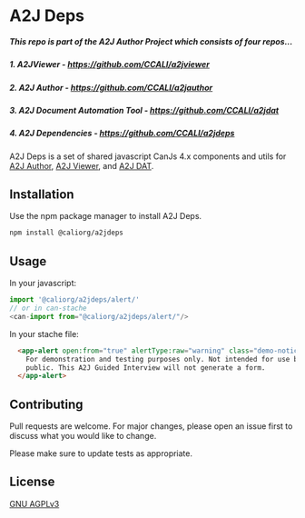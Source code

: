 # A2J Deps 

##### This repo is part of the A2J Author Project which consists of four repos...
##### 1. A2JViewer - https://github.com/CCALI/a2jviewer
##### 2. A2J Author - https://github.com/CCALI/a2jauthor
##### 3. A2J Document Automation Tool - https://github.com/CCALI/a2jdat
##### 4. A2J Dependencies - https://github.com/CCALI/a2jdeps

A2J Deps is a set of shared javascript CanJs 4.x components and utils for [A2J Author](https://github.com/CCALI/a2jauthor), [A2J Viewer](https://github.com/CCALI/a2jviewer), and [A2J DAT](https://github.com/CCALI/a2jdat).

## Installation

Use the npm package manager to install A2J Deps.

```bash
npm install @caliorg/a2jdeps
```

## Usage

In your javascript:

```javascript
import '@caliorg/a2jdeps/alert/'
// or in can-stache
<can-import from="@caliorg/a2jdeps/alert/"/>
```

In your stache file:
```html
  <app-alert open:from="true" alertType:raw="warning" class="demo-notice">
    For demonstration and testing purposes only. Not intended for use by the
    public. This A2J Guided Interview will not generate a form.
  </app-alert>
```

## Contributing
Pull requests are welcome. For major changes, please open an issue first to discuss what you would like to change.

Please make sure to update tests as appropriate.

## License
[GNU AGPLv3](./LICENSE.md)
